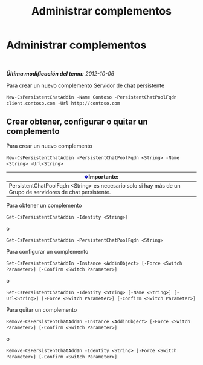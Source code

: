 ﻿---
title: Administrar complementos
TOCTitle: Administrar complementos
ms:assetid: b84f868e-b36e-4ab4-b284-7db212d401c3
ms:mtpsurl: https://technet.microsoft.com/es-es/library/JJ205193(v=OCS.15)
ms:contentKeyID: 48276467
ms.date: 01/07/2017
mtps_version: v=OCS.15
ms.translationtype: HT
---

# Administrar complementos

 

_**Última modificación del tema:** 2012-10-06_

Para crear un nuevo complemento Servidor de chat persistente

    New-CsPersistentChatAddin -Name Contoso -PersistentChatPoolFqdn client.contoso.com -Url http://contoso.com 

## Crear obtener, configurar o quitar un complemento

Para crear un nuevo complemento

    New-CsPersistentChatAddin -PersistentChatPoolFqdn <String> -Name <String> -Url<String>

<table>
<thead>
<tr class="header">
<th><img src="images/Gg425917.important(OCS.15).gif" title="important" alt="important" />Importante:</th>
</tr>
</thead>
<tbody>
<tr class="odd">
<td>PersistentChatPoolFqdn &lt;String&gt; es necesario solo si hay más de un Grupo de servidores de chat persistente.</td>
</tr>
</tbody>
</table>


Para obtener un complemento

    Get-CsPersistentChatAddin -Identity <String>]

o

    Get-CsPersistentChatAddin -PersistentChatPoolFqdn <String>

Para configurar un complemento

    Set-CsPersistentChatAddIn -Instance <AddinObject> [-Force <Switch Parameter>] [-Confirm <Switch Parameter>]

o

    Set-CsPersistentChatAddIn -Identity <String> [-Name <String>] [-Url<String>] [-Force <Switch Parameter>] [-Confirm <Switch Parameter>]

Para quitar un complemento

    Remove-CsPersistentChatAddIn -Instance <AddinObject> [-Force <Switch Parameter>] [-Confirm <Switch Parameter>]

o

    Remove-CsPersistentChatAddIn -Identity <String> [-Force <Switch Parameter>] [-Confirm <Switch Parameter>]

